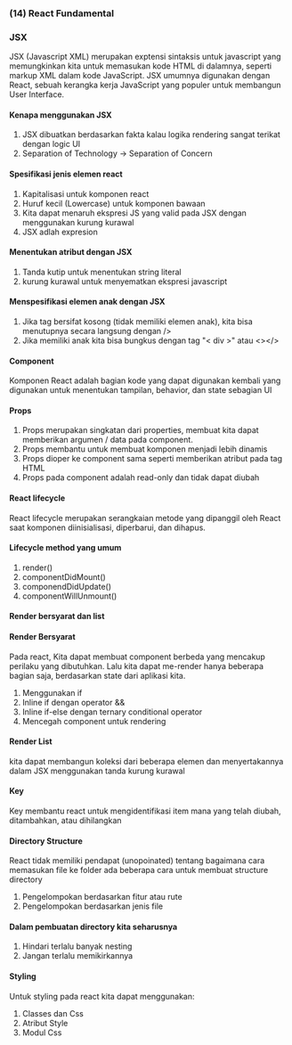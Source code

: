 ### (14) React Fundamental
### JSX
JSX (Javascript XML) merupakan exptensi sintaksis untuk javascript yang memungkinkan kita untuk memasukan kode HTML di dalamnya, seperti markup XML dalam kode JavaScript. JSX umumnya digunakan dengan React, sebuah kerangka kerja JavaScript yang populer untuk membangun User Interface.

#### Kenapa menggunakan JSX
1. JSX dibuatkan berdasarkan fakta kalau logika rendering sangat terikat dengan logic UI
2. Separation of Technology -> Separation of Concern

#### Spesifikasi jenis elemen react
1. Kapitalisasi untuk komponen react
2. Huruf kecil (Lowercase) untuk komponen bawaan
3. Kita dapat menaruh ekspresi JS yang valid pada JSX dengan menggunakan kurung kurawal
4. JSX adlah expresion

#### Menentukan atribut dengan JSX 
1. Tanda kutip untuk menentukan string literal
2. kurung kurawal untuk menyematkan ekspresi javascript

#### Menspesifikasi elemen anak dengan JSX 
1. Jika tag bersifat kosong (tidak memiliki elemen anak), kita bisa menutupnya secara langsung dengan />
2. Jika memiliki anak kita bisa bungkus dengan tag "< div >" atau <></>

#### Component
Komponen React adalah bagian kode yang dapat digunakan kembali yang digunakan untuk menentukan tampilan, behavior, dan state sebagian UI

#### Props
1. Props merupakan singkatan dari properties, membuat kita dapat memberikan argumen / data pada component.
2. Props membantu untuk membuat komponen menjadi lebih dinamis
3. Props dioper ke component sama seperti memberikan atribut pada tag HTML
4. Props pada component adalah read-only dan tidak dapat diubah

#### React lifecycle
React lifecycle merupakan serangkaian metode yang dipanggil oleh React saat komponen diinisialisasi, diperbarui, dan dihapus.

#### Lifecycle method yang umum
1. render()
2. componentDidMount()
3. componendDidUpdate()
4. componentWillUnmount()

#### Render bersyarat dan list
#### Render Bersyarat
Pada react, Kita dapat membuat component berbeda yang mencakup perilaku yang dibutuhkan. Lalu kita dapat me-render hanya beberapa bagian saja, berdasarkan state dari aplikasi kita.

1. Menggunakan if
2. Inline if dengan operator &&
3. Inline if-else dengan ternary conditional operator
4. Mencegah component untuk rendering

#### Render List
kita dapat membangun koleksi dari beberapa elemen dan menyertakannya dalam JSX menggunakan tanda kurung kurawal

#### Key
Key membantu react untuk mengidentifikasi item mana yang telah diubah, ditambahkan, atau dihilangkan

#### Directory Structure
React tidak memiliki pendapat (unopoinated) tentang bagaimana cara memasukan file ke folder ada beberapa cara untuk membuat structure directory 

1. Pengelompokan berdasarkan fitur atau rute
2. Pengelompokan berdasarkan jenis file

#### Dalam pembuatan directory kita seharusnya  
1. Hindari terlalu banyak nesting
2. Jangan terlalu memikirkannya

#### Styling
Untuk styling pada react kita dapat menggunakan:
1. Classes dan Css
2. Atribut Style
3. Modul Css